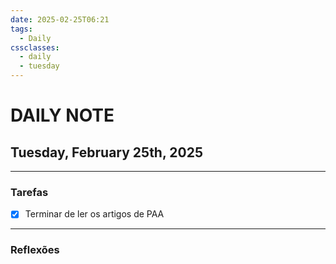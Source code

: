 ```yaml
---
date: 2025-02-25T06:21
tags:
  - Daily
cssclasses:
  - daily
  - tuesday
---
```

# DAILY NOTE
## Tuesday, February 25th, 2025
***
### Tarefas
- [x] Terminar de ler os artigos de PAA
***
### Reflexões
